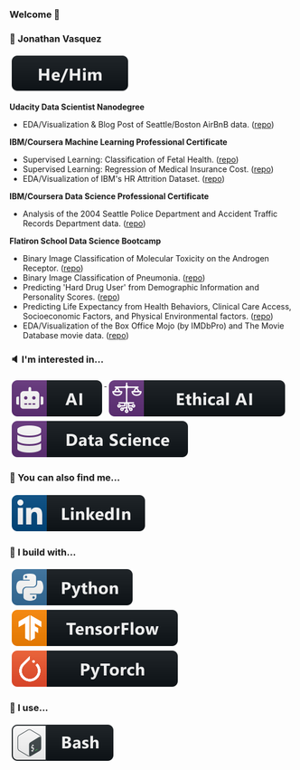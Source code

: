 ### Welcome 👋

### :name_badge: Jonathan Vasquez

<p align="left">
    <img src="https://raw.githubusercontent.com/mlnotebook/mlnotebook/master/images/badges/hehim.svg" alt="HeHimPronouns" style="vertical-align:top; margin:4px">

**Udacity Data Scientist Nanodegree**
  * EDA/Visualization & Blog Post of Seattle/Boston AirBnB data. ([repo](https://github.com/JVasquez5/Udacity_Data_Scientist_Nanodegree/tree/main/Projects/Blog%20Post))

**IBM/Coursera Machine Learning Professional Certificate**
  * Supervised Learning: Classification of Fetal Health. ([repo](https://github.com/JVasquez5/IBM-Machine-Learning-Professional-Certificate/tree/main/Module_3))
  * Supervised Learning: Regression of Medical Insurance Cost. ([repo](https://github.com/JVasquez5/IBM-Machine-Learning-Professional-Certificate/tree/main/Module_2))
  * EDA/Visualization of IBM's HR Attrition Dataset. ([repo](https://github.com/JVasquez5/IBM-Machine-Learning-Professional-Certificate/tree/main/Module_1))

**IBM/Coursera Data Science Professional Certificate**
  * Analysis of the 2004 Seattle Police Department and Accident Traffic Records Department data. ([repo](https://github.com/JVasquez5/IBM-Data-Science-Professional-Certificate))
 
**Flatiron School Data Science Bootcamp**
  * Binary Image Classification of Molecular Toxicity on the Androgen Receptor. ([repo](https://github.com/JVasquez5/Flatiron-Data-Science-Bootcamp/tree/main/Module_5_Final_Project))
  * Binary Image Classification of Pneumonia. ([repo](https://github.com/JVasquez5/Flatiron-Data-Science-Bootcamp/tree/main/Module_4_Final_Project))
  * Predicting 'Hard Drug User' from Demographic Information and Personality Scores. ([repo](https://github.com/JVasquez5/Flatiron-Data-Science-Bootcamp/tree/main/Module_3_Final_Project))
  * Predicting Life Expectancy from Health Behaviors, Clinical Care Access, Socioeconomic Factors, and Physical Environmental factors. ([repo](https://github.com/JVasquez5/Flatiron-Data-Science-Bootcamp/tree/main/Module_2_Final_Project))
  * EDA/Visualization of the Box Office Mojo (by IMDbPro) and The Movie Database movie data. ([repo](https://github.com/JVasquez5/Flatiron-Data-Science-Bootcamp/tree/main/Module_1_Final_Project))

### :speaker: I'm interested in...
<p align="left">
<a href="https://mlnotebook.github.io">
    <img src="https://raw.githubusercontent.com/mlnotebook/mlnotebook/master/images/badges/ai.svg" alt="AI" style="vertical-align:top; margin:4px">
</a>
<img src="https://raw.githubusercontent.com/mlnotebook/mlnotebook/master/images/badges/ethicalai.svg" alt="AI" style="vertical-align:top; margin:4px">
<img src="https://raw.githubusercontent.com/mlnotebook/mlnotebook/master/images/badges/datascience.svg" alt="DataScience" style="vertical-align:top; margin:4px">
</p>

### :pushpin: You can also find me...
<p align="left">
<a href="https://www.linkedin.com/in/jvasquez5/">
    <img src="https://raw.githubusercontent.com/mlnotebook/mlnotebook/master/images/badges/linkedin.svg" alt="LinkedIn" style="vertical-align:top; margin:4px">
</a>
</p>

### :construction: I build with...

<p align="left">
<a href="https://www.python.org/">
    <img src="https://raw.githubusercontent.com/mlnotebook/mlnotebook/master/images/badges/python.svg" alt="Python" style="vertical-align:top; margin:4px">
</a>
<a href="https://www.tensorflow.org/">
    <img src="https://raw.githubusercontent.com/mlnotebook/mlnotebook/master/images/badges/tensorflow.svg" alt="TensorFlow" style="vertical-align:top; margin:4px">
</a>
<a href="https://www.pytorch.org/">
    <img src="https://raw.githubusercontent.com/mlnotebook/mlnotebook/master/images/badges/pytorch.svg" alt="PyTorch" style="vertical-align:top; margin:4px">
</a>
</p>

### :wrench: I use...

<p align="left">
<a href="https://www.gnu.org/software/bash/">
    <img src="https://raw.githubusercontent.com/mlnotebook/mlnotebook/master/images/badges/bash.svg" alt="Bash" style="vertical-align:top; margin:4px">
</a>
</p>

<!--
**JVasquez5/JVasquez5** is a ✨ _special_ ✨ repository because its `README.md` (this file) appears on your GitHub profile.

Here are some ideas to get you started:

- 🔭 I’m currently working on ...
- 🌱 I’m currently learning ...
- 👯 I’m looking to collaborate on ...
- 🤔 I’m looking for help with ...
- 💬 Ask me about ...
- 📫 How to reach me: ...
- 😄 Pronouns: ...
- ⚡ Fun fact: ...
-->
